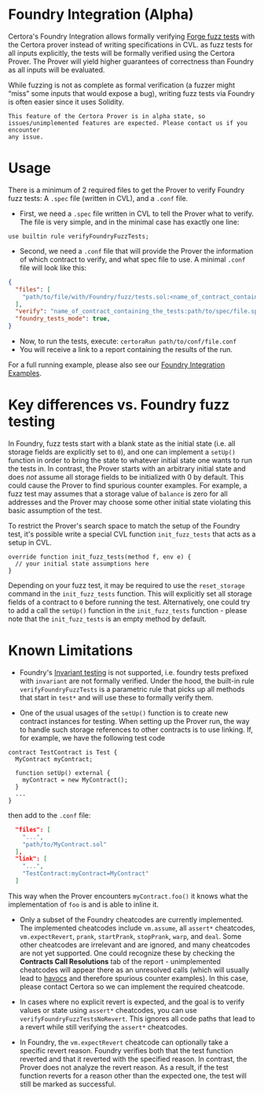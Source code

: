 Foundry Integration (Alpha)
=================

Certora's Foundry Integration allows formally verifying [Forge fuzz tests](https://book.getfoundry.sh/forge/fuzz-testing) with the Certora prover instead of writing specifications in CVL.
as fuzz tests for all inputs explicitly, the tests will be formally verified using the Certora Prover.
The Prover will yield higher guarantees of correctness than Foundry as all inputs will be evaluated. 

While fuzzing is not as complete as formal verification (a fuzzer might “miss” some inputs that would expose a bug), 
writing fuzz tests via Foundry is often easier since it uses Solidity.



```{caution}
This feature of the Certora Prover is in alpha state, so issues/unimplemented features are expected. Please contact us if you encounter 
any issue.
```

# Usage

There is a minimum of 2 required files to get the Prover to verify Foundry fuzz tests: A `.spec` file (written in CVL), and a `.conf` file. 

- First, we need a `.spec` file written in CVL to tell the Prover what to verify. The file is very simple, and in the minimal case 
has exactly one line:

```solidity
use builtin rule verifyFoundryFuzzTests;
```

- Second, we need a `.conf` file that will provide the Prover the information of which contract to verify, and what spec file to use. 
A minimal `.conf` file will look like this:

```json
{
  "files": [
    "path/to/file/with/Foundry/fuzz/tests.sol:<name_of_contract_containing_the_tests>",
  ],
  "verify": "name_of_contract_containing_the_tests:path/to/spec/file.spec",
  "foundry_tests_mode": true,
}
```

- Now, to run the tests, execute:
`certoraRun path/to/conf/file.conf`
- You will receive a link to a report containing the results of the run.

For a full running example, please also see our [Foundry Integration Examples](https://github.com/Certora/Examples/tree/master/FoundryIntegration).

# Key differences vs. Foundry fuzz testing

In Foundry, fuzz tests start with a blank state as the initial state (i.e. all storage fields are explicitly set to `0`), and one can implement 
a `setUp()` function in order to bring the state to whatever initial state one wants to run the tests in. In contrast, the Prover starts with 
an arbitrary initial state and does _not_ assume all storage fields to be initialized with 0 by default. This could cause the Prover to find 
spurious counter examples. For example, a fuzz test may assumes that a storage value of `balance` is zero for all addresses and the Prover may 
choose some other initial state violating this basic assumption of the test. 

To restrict the Prover's search space to match the setup of the Foundry test, it's possible write a special CVL function  `init_fuzz_tests` 
that acts as a setup in CVL. 

```solidity
override function init_fuzz_tests(method f, env e) {
  // your initial state assumptions here
}
 ```
Depending on your fuzz test, it may be required to use the `reset_storage` command in the `init_fuzz_tests` function. This will explicitly set all 
storage fields of a contract to `0` before running the test. Alternatively, one could try to add a call the `setUp()` function in the 
`init_fuzz_tests` function - please note that the `init_fuzz_tests` is an empty method by default.

# Known Limitations 
- Foundry's [Invariant testing](https://book.getfoundry.sh/forge/invariant-testing) is not supported, i.e. foundry tests prefixed with 
`invariant` are not formally verified. Under the hood, the built-in rule `verifyFoundryFuzzTests` is a parametric rule that picks up all methods 
that start in `test*` and will use these to formally verify them. 

- One of the usual usages of the `setUp()` function is to create new contract instances for testing.
When setting up the Prover run, the way to handle such storage references to other contracts is to use linking. If, for example,
 we have the following test code

```solidity
contract TestContract is Test {
  MyContract myContract;
	
  function setUp() external {
    myContract = new MyContract();
  }
  ...
}
```

then add to the `.conf` file:

```json
  "files": [
    "...",
    "path/to/MyContract.sol"
  ],
  "link": [
    "...",
    "TestContract:myContract=MyContract"
  ]
```

This way when the Prover encounters `myContract.foo()` it knows what the implementation of `foo` is and is able to inline it.

- Only a subset of the Foundry cheatcodes are currently implemented.
The implemented cheatcodes include `vm.assume`, all `assert*` cheatcodes, `vm.expectRevert`, `prank`, `startPrank`, `stopPrank`, 
`warp`, and `deal`. Some other cheatcodes are irrelevant and are ignored, and many cheatcodes are not yet supported. One could 
recognize these by checking the **Contracts Call Resolutions** tab of the report - unimplemented cheatcodes will appear there 
as an unresolved calls (which will usually lead to [havocs](https://docs.certora.com/en/latest/docs/user-guide/glossary.html#term-havoc) 
and therefore spurious counter examples). In this case, please contact Certora so we can implement the required cheatcode.

- In cases where no explicit revert is expected, and the goal is to verify values or state using `assert*` cheatcodes, 
you can use `verifyFoundryFuzzTestsNoRevert`. This ignores all code paths that lead to a revert while still verifying the `assert*` cheatcodes.

- In Foundry, the `vm.expectRevert` cheatcode can optionally take a specific revert reason. 
Foundry verifies both that the test function reverted and that it reverted with the specified reason. 
In contrast, the Prover does not analyze the revert reason. As a result, if the test function reverts for a reason other than 
the expected one, the test will still be marked as successful.